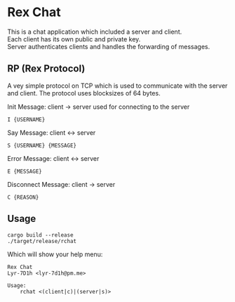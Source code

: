 # Rex Chat
This is a chat application which included a server and client.\
Each client has its own public and private key.\
Server authenticates clients and handles the forwarding of messages.

## RP (Rex Protocol)
A vey simple protocol on TCP which is used to communicate with the server and client.
The protocol uses blocksizes of 64 bytes.

Init Message:
client -> server
used for connecting to the server
```
I {USERNAME}
```

Say Message:
client <-> server
```
S {USERNAME} {MESSAGE}
```

Error Message:
client <-> server
```
E {MESSAGE}
```

Disconnect Message:
client -> server
```
C {REASON}
```

## Usage
```
cargo build --release
./target/release/rchat
```

Which will show your help menu:
```
Rex Chat
Lyr-7D1h <lyr-7d1h@pm.me>

Usage:
    rchat <(client|c)|(server|s)>
```
